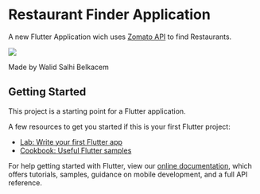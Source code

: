 # Restaurant Finder Application
A new Flutter Application wich uses [Zomato API](https://developers.zomato.com/api) to find Restaurants.

<img src="https://i.imgur.com/kZqxZPL.png">

Made by Walid Salhi Belkacem

## Getting Started

This project is a starting point for a Flutter application.

A few resources to get you started if this is your first Flutter project:

- [Lab: Write your first Flutter app](https://flutter.dev/docs/get-started/codelab)
- [Cookbook: Useful Flutter samples](https://flutter.dev/docs/cookbook)

For help getting started with Flutter, view our
[online documentation](https://flutter.dev/docs), which offers tutorials,
samples, guidance on mobile development, and a full API reference.
